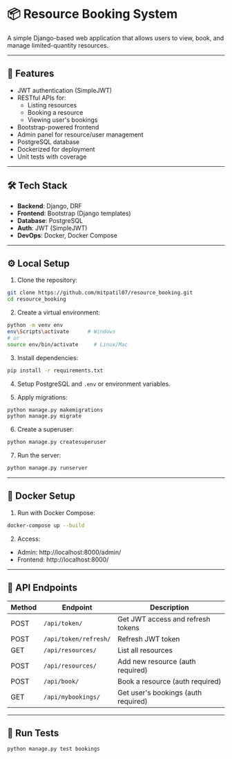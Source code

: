# 📦 Resource Booking System

A simple Django-based web application that allows users to view, book, and manage limited-quantity resources.

---

## 🚀 Features

- JWT authentication (SimpleJWT)
- RESTful APIs for:
  - Listing resources
  - Booking a resource
  - Viewing user's bookings
- Bootstrap-powered frontend
- Admin panel for resource/user management
- PostgreSQL database
- Dockerized for deployment
- Unit tests with coverage

---

## 🛠️ Tech Stack

- **Backend**: Django, DRF
- **Frontend**: Bootstrap (Django templates)
- **Database**: PostgreSQL
- **Auth**: JWT (SimpleJWT)
- **DevOps**: Docker, Docker Compose


---

## ⚙️ Local Setup

1. Clone the repository:
```bash
git clone https://github.com/mitpatil07/resource_booking.git
cd resource_booking
```

2. Create a virtual environment:
```bash
python -m venv env
env\Scripts\activate      # Windows
# or
source env/bin/activate     # Linux/Mac
```

3. Install dependencies:
```bash
pip install -r requirements.txt
```

4. Setup PostgreSQL and `.env` or environment variables.

5. Apply migrations:
```bash
python manage.py makemigrations
python manage.py migrate
```

6. Create a superuser:
```bash
python manage.py createsuperuser
```

7. Run the server:
```bash
python manage.py runserver
```

---

## 🐳 Docker Setup

1. Run with Docker Compose:
```bash
docker-compose up --build
```

2. Access:
- Admin: http://localhost:8000/admin/
- Frontend: http://localhost:8000/

---

## 🔑 API Endpoints

| Method | Endpoint             | Description                        |
|--------|----------------------|------------------------------------|
| POST   | `/api/token/`        | Get JWT access and refresh tokens  |
| POST   | `/api/token/refresh/`| Refresh JWT token                  |
| GET    | `/api/resources/`    | List all resources                 |
| POST   | `/api/resources/`    | Add new resource (auth required)   |
| POST   | `/api/book/`         | Book a resource (auth required)    |
| GET    | `/api/mybookings/`   | Get user's bookings (auth required)|

---

## 🧪 Run Tests

```bash
python manage.py test bookings
```
